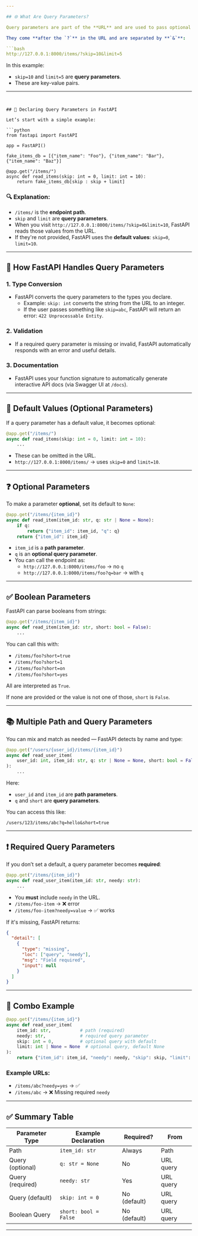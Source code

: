 ```yaml
---

## 🌐 What Are Query Parameters?

Query parameters are part of the **URL** and are used to pass optional or additional data to your API endpoints.

They come **after the `?`** in the URL and are separated by **`&`**:

```bash
http://127.0.0.1:8000/items/?skip=10&limit=5
```

In this example:
- `skip=10` and `limit=5` are **query parameters**.
- These are key-value pairs.

---
```


## 🚀 Declaring Query Parameters in FastAPI

Let’s start with a simple example:

```python
from fastapi import FastAPI

app = FastAPI()

fake_items_db = [{"item_name": "Foo"}, {"item_name": "Bar"}, {"item_name": "Baz"}]

@app.get("/items/")
async def read_items(skip: int = 0, limit: int = 10):
    return fake_items_db[skip : skip + limit]
```

### 🔍 Explanation:

- `/items/` is the **endpoint path**.
- `skip` and `limit` are **query parameters**.
- When you visit `http://127.0.0.1:8000/items/?skip=0&limit=10`, FastAPI reads those values from the URL.
- If they're not provided, FastAPI uses the **default values**: `skip=0`, `limit=10`.

---

## 🧠 How FastAPI Handles Query Parameters

### 1. **Type Conversion**
- FastAPI converts the query parameters to the types you declare.
  - Example: `skip: int` converts the string from the URL to an integer.
  - If the user passes something like `skip=abc`, FastAPI will return an error: `422 Unprocessable Entity`.

### 2. **Validation**
- If a required query parameter is missing or invalid, FastAPI automatically responds with an error and useful details.

### 3. **Documentation**
- FastAPI uses your function signature to automatically generate interactive API docs (via Swagger UI at `/docs`).

---

## 🔁 Default Values (Optional Parameters)

If a query parameter has a default value, it becomes optional:

```python
@app.get("/items/")
async def read_items(skip: int = 0, limit: int = 10):
    ...
```

- These can be omitted in the URL.
- `http://127.0.0.1:8000/items/` → uses `skip=0` and `limit=10`.

---

## ❓ Optional Parameters

To make a parameter **optional**, set its default to `None`:

```python
@app.get("/items/{item_id}")
async def read_item(item_id: str, q: str | None = None):
    if q:
        return {"item_id": item_id, "q": q}
    return {"item_id": item_id}
```

- `item_id` is a **path parameter**.
- `q` is an **optional query parameter**.
- You can call the endpoint as:
  - `http://127.0.0.1:8000/items/foo` → no `q`
  - `http://127.0.0.1:8000/items/foo?q=bar` → with `q`

---

## ✅ Boolean Parameters

FastAPI can parse booleans from strings:

```python
@app.get("/items/{item_id}")
async def read_item(item_id: str, short: bool = False):
    ...
```

You can call this with:

- `/items/foo?short=true`
- `/items/foo?short=1`
- `/items/foo?short=on`
- `/items/foo?short=yes`

All are interpreted as `True`.

If none are provided or the value is not one of those, `short` is `False`.

---

## 📚 Multiple Path and Query Parameters

You can mix and match as needed — FastAPI detects by name and type:

```python
@app.get("/users/{user_id}/items/{item_id}")
async def read_user_item(
    user_id: int, item_id: str, q: str | None = None, short: bool = False
):
    ...
```

Here:
- `user_id` and `item_id` are **path parameters**.
- `q` and `short` are **query parameters**.

You can access this like:

```
/users/123/items/abc?q=hello&short=true
```

---

## ❗ Required Query Parameters

If you don’t set a default, a query parameter becomes **required**:

```python
@app.get("/items/{item_id}")
async def read_user_item(item_id: str, needy: str):
    ...
```

- You **must** include `needy` in the URL.
- `/items/foo-item` → ❌ error
- `/items/foo-item?needy=value` → ✅ works

If it's missing, FastAPI returns:

```json
{
  "detail": [
    {
      "type": "missing",
      "loc": ["query", "needy"],
      "msg": "Field required",
      "input": null
    }
  ]
}
```

---

## 🧪 Combo Example

```python
@app.get("/items/{item_id}")
async def read_user_item(
    item_id: str,           # path (required)
    needy: str,             # required query parameter
    skip: int = 0,          # optional query with default
    limit: int | None = None  # optional query, default None
):
    return {"item_id": item_id, "needy": needy, "skip": skip, "limit": limit}
```

### Example URLs:

- `/items/abc?needy=yes` → ✅
- `/items/abc` → ❌ Missing required `needy`

---

## ✅ Summary Table

| Parameter Type | Example Declaration     | Required?     | From      |
|----------------|--------------------------|---------------|-----------|
| Path           | `item_id: str`           | Always        | Path      |
| Query (optional) | `q: str = None`        | No            | URL query |
| Query (required) | `needy: str`           | Yes           | URL query |
| Query (default)  | `skip: int = 0`        | No (default)  | URL query |
| Boolean Query    | `short: bool = False`  | No (default)  | URL query |

---
